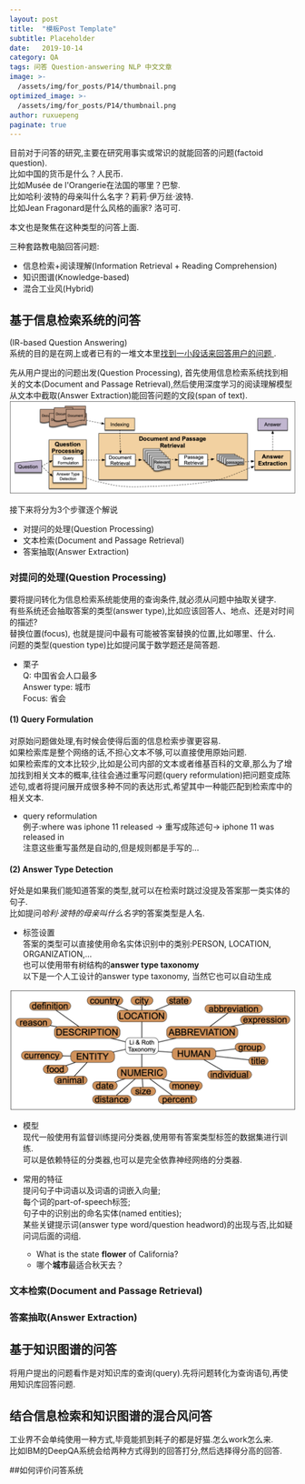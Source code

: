 ```yaml
---
layout: post
title:  "模板Post Template"
subtitle: Placeholder
date:   2019-10-14
category: QA
tags: 问答 Question-answering NLP 中文文章
image: >-
  /assets/img/for_posts/P14/thumbnail.png
optimized_image: >-
  /assets/img/for_posts/P14/thumbnail.png
author: ruxuepeng
paginate: true
---
```

目前对于问答的研究,主要在研究用事实或常识的就能回答的问题(factoid question).  
比如中国的货币是什么？人民币.    
比如Musée de l'Orangerie在法国的哪里？巴黎.  
比如哈利·波特的母亲叫什么名字？莉莉·伊万丝·波特.  
比如Jean Fragonard是什么风格的画家? 洛可可.    

本文也是聚焦在这种类型的问答上面.

三种套路教电脑回答问题:
* 信息检索+阅读理解(Information Retrieval + Reading Comprehension)
* 知识图谱(Knowledge-based)
* 混合工业风(Hybrid)

## 基于信息检索系统的问答  
(IR-based Question Answering)  
系统的目的是在网上或者已有的一堆文本里<ins>找到一小段话来回答用户的问题 </ins>.  

先从用户提出的问题出发(Question Processing), 首先使用信息检索系统找到相关的文本(Document and Passage Retrieval),然后使用深度学习的阅读理解模型从文本中截取(Answer Extraction)能回答问题的文段(span of text).  
<img src="/assets/img/for_posts/P14/IR_based_qa.png" alt="信息检索"/>

接下来将分为3个步骤逐个解说    
* 对提问的处理(Question Processing)  
* 文本检索(Document and Passage Retrieval)  
* 答案抽取(Answer Extraction)

### 对提问的处理(Question Processing)  
要将提问转化为信息检索系统能使用的查询条件,就必须从问题中抽取关键字.  
有些系统还会抽取答案的类型(answer type),比如应该回答人、地点、还是对时间的描述?  
替换位置(focus), 也就是提问中最有可能被答案替换的位置,比如哪里、什么.   
问题的类型(question type)比如提问属于数学题还是简答题.    
* 栗子  
Q: 中国省会人口最多  
Answer type: 城市  
Focus: 省会  

#### (1) Query Formulation  
对原始问题做处理,有时候会使得后面的信息检索步骤更容易.  
如果检索库是整个网络的话,不担心文本不够,可以直接使用原始问题.  
如果检索库的文本比较少,比如是公司内部的文本或者维基百科的文章,那么为了增加找到相关文本的概率,往往会通过重写问题(query reformulation)把问题变成陈述句,或者将提问展开成很多种不同的表达形式,希望其中一种能匹配到检索库中的相关文本.  
* query reformulation  
例子:where was iphone 11 released -> 重写成陈述句-> iphone 11 was released in  
注意这些重写虽然是自动的,但是规则都是手写的...




#### (2) Answer Type Detection  
好处是如果我们能知道答案的类型,就可以在检索时跳过没提及答案那一类实体的句子.  
比如提问<cite>哈利·波特的母亲叫什么名字</cite>的答案类型是人名.
* 标签设置  
答案的类型可以直接使用命名实体识别中的类别:PERSON, LOCATION, ORGANIZATION,...  
也可以使用带有树结构的**answer type taxonomy**  
以下是一个人工设计的answer type taxonomy, 当然它也可以自动生成  
<img src="/assets/img/for_posts/P14/answer_type_taxonomy.png" alt="信息检索"/>


* 模型  
现代一般使用有监督训练提问分类器,使用带有答案类型标签的数据集进行训练.  
可以是依赖特征的分类器,也可以是完全依靠神经网络的分类器.  

* 常用的特征  
提问句子中词语以及词语的词嵌入向量;  
每个词的part-of-speech标签;  
句子中的识别出的命名实体(named entities);  
某些关键提示词(answer type word/question headword)的出现与否,比如疑问词后面的词组.  
    * What is the state **flower** of California?
    * 哪个**城市**最适合秋天去？  





### 文本检索(Document and Passage Retrieval)

### 答案抽取(Answer Extraction)






## 基于知识图谱的问答
将用户提出的问题看作是对知识库的查询(query).先将问题转化为查询语句,再使用知识库回答问题.  

## 结合信息检索和知识图谱的混合风问答  
工业界不会单纯使用一种方式,毕竟能抓到耗子的都是好猫.怎么work怎么来.  
比如IBM的DeepQA系统会给两种方式得到的回答打分,然后选择得分高的回答.  

##如何评价问答系统    
